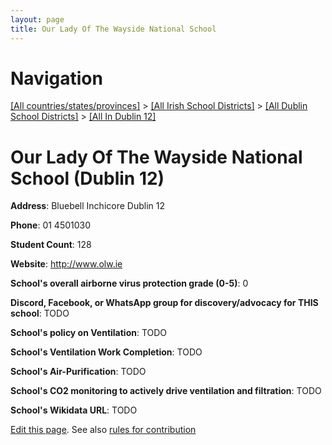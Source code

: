 ```yaml
---
layout: page
title: Our Lady Of The Wayside National School
---
```

# Navigation

[[All countries/states/provinces]](../../../..) > [[All Irish School Districts]](../../..) > [[All Dublin School Districts]](../..) > [[All In Dublin 12]](..)

# Our Lady Of The Wayside National School (Dublin 12)

**Address**: Bluebell Inchicore Dublin 12

**Phone**: 01 4501030

**Student Count**: 128

**Website**: <http://www.olw.ie>

**School's overall airborne virus protection grade (0-5)**: 0

**Discord, Facebook, or WhatsApp group for discovery/advocacy for THIS school**: TODO

**School's policy on Ventilation**: TODO

**School's Ventilation Work Completion**: TODO

**School's Air-Purification**: TODO

**School's CO2 monitoring to actively drive ventilation and filtration**: TODO

**School's Wikidata URL**: TODO


[Edit this page](https://github.com/ventilate-schools/Ireland/edit/main/./Dublin_12/Our_Lady_Of_The_Wayside_National_School.md). See also [rules for contribution](../../../contribution-rules/)